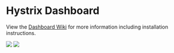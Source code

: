 # Hystrix Dashboard

View the [Dashboard Wiki](https://github.com/Netflix/Hystrix/wiki/Dashboard) for more information including installation instructions.

<img src="https://github.com/Netflix/Hystrix/wiki/images/dashboard-example-640.png">

<img src="https://github.com/Netflix/Hystrix/wiki/images/dashboard-home.png">